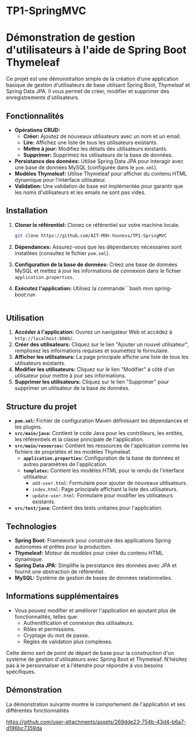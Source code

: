 # TP1-SpringMVC
# Démonstration de gestion d'utilisateurs à l'aide de Spring Boot Thymeleaf

Ce projet est une démonstration simple de la création d'une application basique de gestion d'utilisateurs de base utilisant Spring Boot, Thymeleaf et Spring Data JPA. Il vous permet de créer, modifier et supprimer des enregistrements d'utilisateurs.

## Fonctionnalités

* **Opérations CRUD:**
    * **Créer:** Ajoutez de nouveaux utilisateurs avec un nom et un email.
    * **Lire:** Affichez une liste de tous les utilisateurs existants.
    * **Mettre à jour:** Modifiez les détails des utilisateurs existants.
    * **Supprimer:** Supprimez les utilisateurs de la base de données.
* **Persistance des données:** Utilise Spring Data JPA pour interagir avec une base de données MySQL (configurée dans le `pom.xml`).
* **Modèles Thymeleaf:** Utilise Thymeleaf pour afficher du contenu HTML dynamique pour l'interface utilisateur.
* **Validation:** Une validation de base est implémentée pour garantir que les noms d'utilisateurs et les emails ne sont pas vides.

## Installation

1. **Cloner le référentiel:** Clonez ce référentiel sur votre machine locale.
    ```bash
    git clone https://github.com/AIT-MOH-Youness/TP1-SpringMVC
    ```

2. **Dépendances:** Assurez-vous que les dépendances nécessaires sont installées (consultez le fichier `pom.xml`).

3. **Configuration de la base de données:** Créez une base de données MySQL et mettez à jour les informations de connexion dans le fichier `application.properties`.

4. **Exécutez l'application:** Utilisez la commande```bash
    mvn spring-boot:run
    ```pour démarrer l'application.

## Utilisation

1. **Accéder à l'application:** Ouvrez un navigateur Web et accédez à `http://localhost:8080/`.
2. **Créer des utilisateurs:** Cliquez sur le lien "Ajouter un nouvel utilisateur", remplissez les informations requises et soumettez le formulaire.
3. **Afficher les utilisateurs:** La page principale affiche une liste de tous les utilisateurs existants.
4. **Modifier les utilisateurs:** Cliquez sur le lien "Modifier" à côté d'un utilisateur pour mettre à jour ses informations.
5. **Supprimer les utilisateurs:** Cliquez sur le lien "Supprimer" pour supprimer un utilisateur de la base de données.

## Structure du projet

* **`pom.xml`:** Fichier de configuration Maven définissant les dépendances et les plugins.
* **`src/main/java`:** Contient le code Java pour les contrôleurs, les entités, les référentiels et la classe principale de l'application.
* **`src/main/resources`:** Contient les ressources de l'application comme les fichiers de propriétés et les modèles Thymeleaf.
    * **`application.properties`:** Configuration de la base de données et autres paramètres de l'application.
    * **`templates`:** Contient les modèles HTML pour le rendu de l'interface utilisateur.
        * `add-user.html`: Formulaire pour ajouter de nouveaux utilisateurs.
        * `index.html`: Page principale affichant la liste des utilisateurs.
        * `update-user.html`: Formulaire pour modifier les utilisateurs existants.
* **`src/test/java`:** Contient des tests unitaires pour l'application.

## Technologies

* **Spring Boot:** Framework pour construire des applications Spring autonomes et prêtes pour la production.
* **Thymeleaf:** Moteur de modèles pour créer du contenu HTML dynamique.
* **Spring Data JPA:** Simplifie la persistance des données avec JPA et fournit une abstraction de référentiel.
* **MySQL:** Système de gestion de bases de données relationnelles.

## Informations supplémentaires

* Vous pouvez modifier et améliorer l'application en ajoutant plus de fonctionnalités, telles que:
    * Authentification et connexion des utilisateurs.
    * Rôles et permissions.
    * Cryptage du mot de passe.
    * Règles de validation plus complexes.

Cette démo sert de point de départ de base pour la construction d'un système de gestion d'utilisateurs avec Spring Boot et Thymeleaf. N'hésitez pas à le personnaliser et à l'étendre pour répondre à vos besoins spécifiques.

## Démonstration

La démonstration suivante montre le comportement de l'application et ses différentes fonctionnalités

https://github.com/user-attachments/assets/269dde23-754b-43d4-b6a7-d196bc7359da
